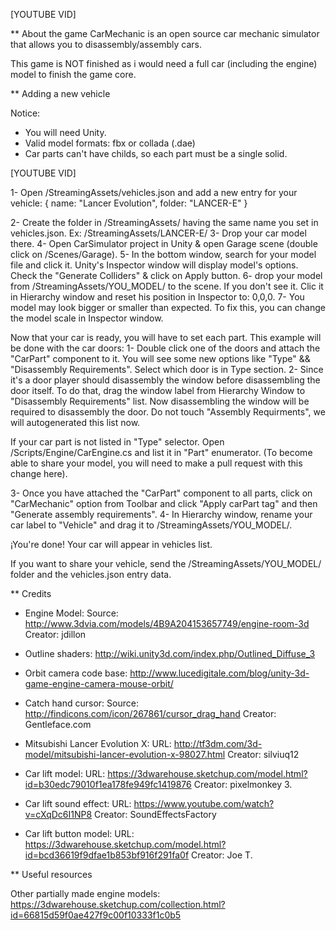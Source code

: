 ﻿[YOUTUBE VID]

** About the game
CarMechanic is an open source car mechanic simulator that allows you to disassembly/assembly cars.

This game is NOT finished as i would need a full car (including the engine) model to finish the game core.



** Adding a new vehicle

Notice:
- You will need Unity.
- Valid model formats: fbx or collada (.dae)
- Car parts can't have childs, so each part must be a single solid.

[YOUTUBE VID]

1- Open /StreamingAssets/vehicles.json and add a new entry for your vehicle:
{
	name: "Lancer Evolution",
	folder: "LANCER-E"
}

2- Create the folder in /StreamingAssets/ having the same name you set in vehicles.json. Ex: /StreamingAssets/LANCER-E/
3- Drop your car model there.
4- Open CarSimulator project in Unity & open Garage scene (double click on /Scenes/Garage).
5- In the bottom window, search for your model file and click it. Unity's Inspector window will display model's options. Check the "Generate Colliders" & click on Apply button.
6- drop your model from /StreamingAssets/YOU_MODEL/ to the scene. If you don't see it. Clic it in Hierarchy window and reset his position in Inspector to: 0,0,0.
7- You model may look bigger or smaller than expected. To fix this, you can change the model scale in Inspector window.

Now that your car is ready, you will have to set each part. This example will be done with the car doors:
1- Double click one of the doors and attach the "CarPart" component to it. You will see some new options like "Type" && "Disassembly Requirements". Select which door is in Type section.
2- Since it's a door player should disassembly the window before disassembling the door itself. To do that, drag the window label from Hierarchy Window to "Disassembly Requirements" list.
Now disassembling the window will be required to disassembly the door.
Do not touch "Assembly Requirments", we will autogenerated this list now.

If your car part is not listed in "Type" selector. Open /Scripts/Engine/CarEngine.cs and list it in "Part" enumerator. (To become able to share your model, you will need to make a pull request with this change here).

3- Once you have attached the "CarPart" component to all parts, click on "CarMechanic" option from Toolbar and click "Apply carPart tag" and then "Generate assembly requirements".
4- In Hierarchy window, rename your car label to "Vehicle" and drag it to /StreamingAssets/YOU_MODEL/.

¡You're done!
Your car will appear in vehicles list.

If you want to share your vehicle, send the /StreamingAssets/YOU_MODEL/ folder and the vehicles.json entry data.



** Credits

- Engine Model:
Source: http://www.3dvia.com/models/4B9A204153657749/engine-room-3d
Creator: jdillon

- Outline shaders: http://wiki.unity3d.com/index.php/Outlined_Diffuse_3
- Orbit camera code base: http://www.lucedigitale.com/blog/unity-3d-game-engine-camera-mouse-orbit/
- Catch hand cursor: 
Source: http://findicons.com/icon/267861/cursor_drag_hand
Creator: Gentleface.com

- Mitsubishi Lancer Evolution X:
URL: http://tf3dm.com/3d-model/mitsubishi-lancer-evolution-x-98027.html
Creator: silviuq12

- Car lift model:
URL: https://3dwarehouse.sketchup.com/model.html?id=b30edc79010f1ea178fe949fc1419876
Creator: pixelmonkey 3.

- Car lift sound effect:
URL: https://www.youtube.com/watch?v=cXqDc6I1NP8
Creator: SoundEffectsFactory

- Car lift button model:
URL: https://3dwarehouse.sketchup.com/model.html?id=bcd36619f9dfae1b853bf916f291fa0f
Creator: Joe T.

** Useful resources

Other partially made engine models:
https://3dwarehouse.sketchup.com/collection.html?id=66815d59f0ae427f9c00f10333f1c0b5
